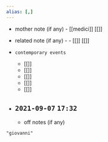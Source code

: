 ```yaml
---
alias: [,]
---
```

- mother note (if any)
		- [[medici]] [[]]
- related note (if any) -
		- [[]] [[]]
- `contemporary events`
	- [[]]
	- [[]]
	- [[]]
	- [[]]
	- [[]]

- `2021-09-07`  `17:32`
	- 
	- off notes (if any)

```query
"giovanni"
```